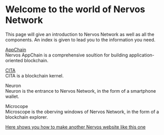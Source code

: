 # Welcome to the world of Nervos Network

This page will give an introduction to Nervos Network as well as all the components.
An index is given to lead you to the information you need.

[AppChain](https://cryptape.github.io/Nervos-AppChain-Docs/)  
Nervos AppChain is a comprehensive soultion for building application-oriented blockchain.

[CITA]()  
CITA is a blockchain kernel.

Neuron  
Neuron is the entrance to Nervos Network, in the form of a smartphone wallet.

Microcope  
Microscope is the oberving windows of Nervos Network, in the form of a blockchain explorer.



[Here shows you how to make another Nervos website like this one](/en-US/make-another-doc)